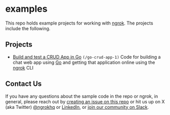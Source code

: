 # examples
This repo holds example projects for working with [ngrok](https://ngrok.com). The projects include the following.

## Projects
* [Build and test a CRUD App in Go](https://github.com/ngrok/examples/tree/main/go-crud-app-1) `(/go-crud-app-1)` Code for building a chat web app using [Go](https://go.dev/) and getting that application online using the [ngrok](https://ngrok.com/) CLI

## Contact Us
If you have any questions about the sample code in the repo or ngrok, in general, please reach out by [creating an issue on this repo](https://github.com/ngrok/examples/issues/new) or hit us up on X (aka Twitter) [@ngrokhq](https://twitter.com/ngrokHQ) or [LinkedIn](https://www.linkedin.com/company/ngrok/), or [join our community on Slack](https://ngrok.com/slack).
